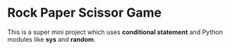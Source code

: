 # Rock Paper Scissor Game
This is a super mini project which uses **conditional statement** and Python modules like **sys** and **random**.
